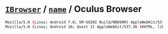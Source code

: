# [`IBrowser`](/api/main/get-browser.md) / [`name`](../name.md) / Oculus Browser

```sh
Mozilla/5.0 (Linux; Android 7.0; SM-G920I Build/NRD90M) AppleWebKit/537.36 (KHTML, like Gecko) OculusBrowser/3.4.9 SamsungBrowser/4.0 Chrome/57.0.2987.146 Mobile VR Safari/537.36
Mozilla/5.0 (Linux; Android 10; Quest 2) AppleWebKit/537.36 (KHTML, like Gecko) OculusBrowser/15.0.0.0.22.280317669 SamsungBrowser/4.0 Chrome/89.0.4389.90 VR Safari/537.36
```